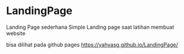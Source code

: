 # LandingPage
Landing Page sederhana
Simple Landing page saat latihan membuat website

bisa dilihat pada github pages https://yahyasg.github.io/LandingPage/
